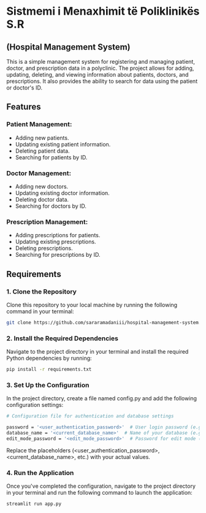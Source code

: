 # Sistmemi i Menaxhimit të Poliklinikës S.R 
## (Hospital Management System)

This is a simple management system for registering and managing patient, doctor, and prescription data in a polyclinic. The project allows for adding, updating, deleting, and viewing information about patients, doctors, and prescriptions. It also provides the ability to search for data using the patient or doctor's ID.

## Features

### Patient Management:
- Adding new patients.
- Updating existing patient information.
- Deleting patient data.
- Searching for patients by ID.

### Doctor Management:
- Adding new doctors.
- Updating existing doctor information.
- Deleting doctor data.
- Searching for doctors by ID.

### Prescription Management:
- Adding prescriptions for patients.
- Updating existing prescriptions.
- Deleting prescriptions.
- Searching for prescriptions by ID.

## Requirements

### 1. Clone the Repository
Clone this repository to your local machine by running the following command in your terminal:

```bash
git clone https://github.com/sararamadaniii/hospital-management-system.git


```
### 2. Install the Required Dependencies
Navigate to the project directory in your terminal and install the required Python dependencies by running:

```bash
pip install -r requirements.txt

```
### 3. Set Up the Configuration
In the project directory, create a file named config.py and add the following configuration settings:

```bash
# Configuration file for authentication and database settings

password = '<user_authentication_password>'  # User login password (e.g., '1234')
database_name = '<current_database_name>'  # Name of your database (e.g., 'database_1A')
edit_mode_password = '<edit_mode_password>'  # Password for edit mode (e.g., 'allow_edit')

```
Replace the placeholders (<user_authentication_password>, <current_database_name>, etc.) with your actual values.

### 4. Run the Application
Once you've completed the configuration, navigate to the project directory in your terminal and run the following command to launch the application:

```bash
streamlit run app.py
```
